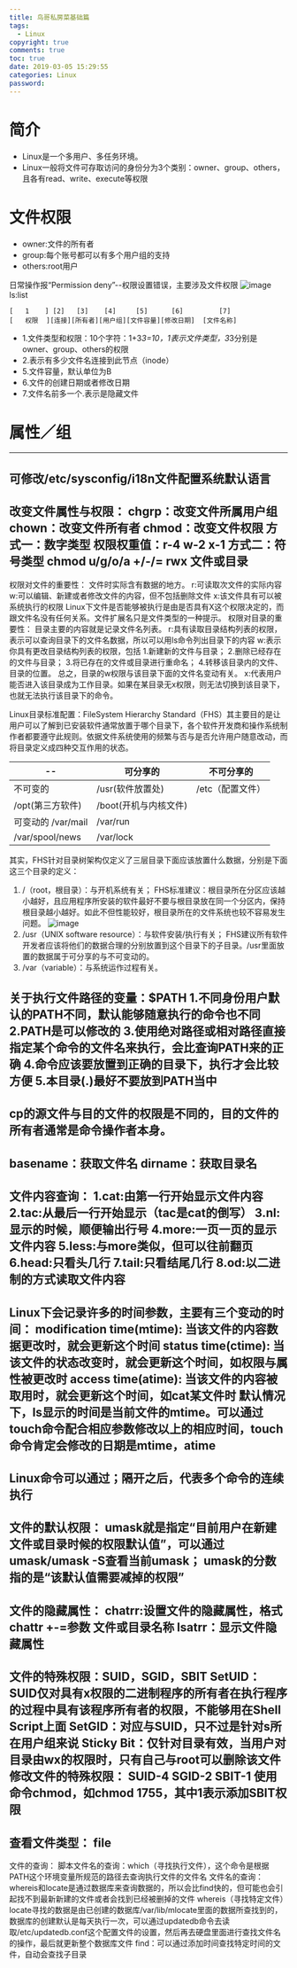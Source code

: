 ```yaml
---
title: 鸟哥私房菜基础篇
tags:
  - Linux
copyright: true
comments: true
toc: true
date: 2019-03-05 15:29:55
categories: Linux
password:
--- 
```


# 简介
* Linux是一个多用户、多任务环境。
* Linux一般将文件可存取访问的身份分为3个类别：owner、group、others，且各有read、write、execute等权限

# 文件权限
* owner:文件的所有者
* group:每个账号都可以有多个用户组的支持
* others:root用户

日常操作报“Permission deny”--权限设置错误，主要涉及文件权限
![image](/pub-images/l0.png)
ls:list
~~~
[   1    ] [2]   [3]    [4]     [5]      [6]         [7]
[   权限  ][连接][所有者][用户组][文件容量][修改日期]  [文件名称]
~~~
* 1.文件类型和权限：10个字符：1+3*3=10，1表示文件类型，3*3分别是owner、group、others的权限
* 2.表示有多少文件名连接到此节点（inode）
* 5.文件容量，默认单位为B
* 6.文件的创建日期或者修改日期
* 7.文件名前多一个.表示是隐藏文件

# 属性／组
----------------------------------------
可修改/etc/sysconfig/i18n文件配置系统默认语言
----------------------------------------
改变文件属性与权限：
chgrp：改变文件所属用户组
chown：改变文件所有者
chmod：改变文件权限
方式一：数字类型
权限权重值：r-4  w-2 x-1
方式二：符号类型
chmod  u/g/o/a +/-/= rwx 文件或目录
----------------------------------------
权限对文件的重要性：
  文件时实际含有数据的地方。
  r:可读取次文件的实际内容
  w:可以编辑、新建或者修改文件的内容，但不包括删除文件
  x:该文件具有可以被系统执行的权限
  Linux下文件是否能够被执行是由是否具有X这个权限决定的，而跟文件名没有任何关系。文件扩展名只是文件类型的一种提示。
权限对目录的重要性：
  目录主要的内容就是记录文件名列表。
  r:具有读取目录结构列表的权限，表示可以查询目录下的文件名数据，所以可以用ls命令列出目录下的内容
  w:表示你具有更改目录结构列表的权限，包括
   1.新建新的文件与目录；
   2.删除已经存在的文件与目录；
   3.将已存在的文件或目录进行重命名；
   4.转移该目录内的文件、目录的位置。
   总之，目录的w权限与该目录下面的文件名变动有关。
  x:代表用户能否进入该目录成为工作目录。如果在某目录无x权限，则无法切换到该目录下，也就无法执行该目录下的命令。


Linux目录标准配置：FileSystem Hierarchy Standard（FHS）其主要目的是让用户可以了解到已安装软件通常放置于哪个目录下，各个软件开发商和操作系统制作者都要遵守此规则。依据文件系统使用的频繁与否与是否允许用户随意改动，而将目录定义成四种交互作用的状态。
 
 
--|	可分享的|	不可分享的
--|---|---	   
不可变的|	/usr(软件放置处) |	/etc（配置文件）	   
	/opt(第三方软件)	|	/boot(开机与内核文件)	   
可变动的	/var/mail	|	/var/run	   
	/var/spool/news	|	/var/lock	 
	
其实，FHS针对目录树架构仅定义了三层目录下面应该放置什么数据，分别是下面这三个目录的定义：
1.  /（root，根目录）：与开机系统有关；
FHS标准建议：根目录所在分区应该越小越好，且应用程序所安装的软件最好不要与根目录放在同一个分区内，保持根目录越小越好。如此不但性能较好，根目录所在的文件系统也较不容易发生问题。
![image](/pub-images/l1.png)
2.  /usr（UNIX software resource）：与软件安装/执行有关；
  FHS建议所有软件开发者应该将他们的数据合理的分别放置到这个目录下的子目录。/usr里面放置的数据属于可分享的与不可变动的。
3.  /var（variable）：与系统运作过程有关。




关于执行文件路径的变量：$PATH
1.不同身份用户默认的PATH不同，默认能够随意执行的命令也不同
2.PATH是可以修改的
3.使用绝对路径或相对路径直接指定某个命令的文件名来执行，会比查询PATH来的正确
4.命令应该要放置到正确的目录下，执行才会比较方便
5.本目录(.)最好不要放到PATH当中
----------------------------------------
cp的源文件与目的文件的权限是不同的，目的文件的所有者通常是命令操作者本身。
----------------------------------------
basename：获取文件名
dirname：获取目录名
----------------------------------------
文件内容查询：
1.cat:由第一行开始显示文件内容
2.tac:从最后一行开始显示（tac是cat的倒写）
3.nl:显示的时候，顺便输出行号
4.more:一页一页的显示文件内容
5.less:与more类似，但可以往前翻页
6.head:只看头几行
7.tail:只看结尾几行
8.od:以二进制的方式读取文件内容
----------------------------------------
Linux下会记录许多的时间参数，主要有三个变动的时间：
modification time(mtime):
 当该文件的内容数据更改时，就会更新这个时间
status time(ctime):
  当该文件的状态改变时，就会更新这个时间，如权限与属性被更改时
access time(atime):
  当该文件的内容被取用时，就会更新这个时间，如cat某文件时
默认情况下，ls显示的时间是当前文件的mtime。可以通过touch命令配合相应参数修改以上的相应时间，touch命令肯定会修改的日期是mtime，atime
----------------------------------------
Linux命令可以通过；隔开之后，代表多个命令的连续执行
----------------------------------------
文件的默认权限：
 umask就是指定“目前用户在新建文件或目录时候的权限默认值”，可以通过umask/umask -S查看当前umask；
 umask的分数指的是“该默认值需要减掉的权限”
----------------------------------------
文件的隐藏属性：
 chatrr:设置文件的隐藏属性，格式chattr +-=参数 文件或目录名称
 lsatrr：显示文件隐藏属性
----------------------------------------
文件的特殊权限：SUID，SGID，SBIT
 SetUID：SUID仅对具有x权限的二进制程序的所有者在执行程序的过程中具有该程序所有者的权限，不能够用在Shell Script上面
 SetGID：对应与SUID，只不过是针对s所在用户组来说
 Sticky Bit：仅针对目录有效，当用户对目录由wx的权限时，只有自己与root可以删除该文件
修改文件的特殊权限：
 SUID-4  SGID-2 SBIT-1
 使用命令chmod，如chmod 1755，其中1表示添加SBIT权限
----------------------------------------
查看文件类型： file 
----------------------------------------
文件的查询：
 脚本文件名的查询：which（寻找执行文件），这个命令是根据PATH这个环境变量所规范的路径去查询执行文件的文件名
 文件名的查询：
  whereis和locate是通过数据库来查询数据的，所以会比find快的，但可能也会引起找不到最新新建的文件或者会找到已经被删掉的文件
  whereis（寻找特定文件）
  locate寻找的数据是由已创建的数据库/var/lib/mlocate里面的数据所查找到的，数据库的创建默认是每天执行一次，可以通过updatedb命令去读取/etc/updatedb.conf这个配置文件的设置，然后再去硬盘里面进行查找文件名的操作，最后就更新整个数据库文件
  find：可以通过添加时间查找特定时间的文件，自动会查找子目录




